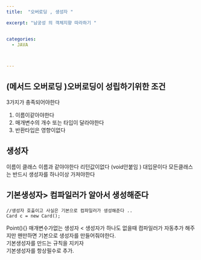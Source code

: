 ```yaml
---
title:  "오버로딩 , 생성자 "

excerpt: "남궁성 의 객체지향 따라하기 "


categories:
  - JAVA



---
```


## (메서드 오버로딩 )오버로딩이 성립하기위한 조건 

3가지가 충족되어야한다
1. 이름이같아야한다
2. 매개변수의 개수 또는 타입이 달라야한다
3. 반환타입은 영향이없다 


## 생성자
이름이 클래스 이름과 같야야한다 
리턴값이없다 (void안붙임 ) 대입문이다 
모든클래스는 반드시 생성자를 하나이상 가져야한다 

## 기본생성자>  컴파일러가 알아서 생성해준다  
    //생성자 호출이고 사실은 기본으로 컴파일러가 생성해준다 ..
    Card c = new Card(); 
    

Point(){} 매개변수가없는 생성자 < 생성자가 하나도 없을때 컴파일러가 자동추가 해주지만 왠만하면 기본으로 생성자를 만들어줘야한다.   
기본생성자를 만드는 규칙을 지키자    
기본생성자를 항상필수로 추가.    



